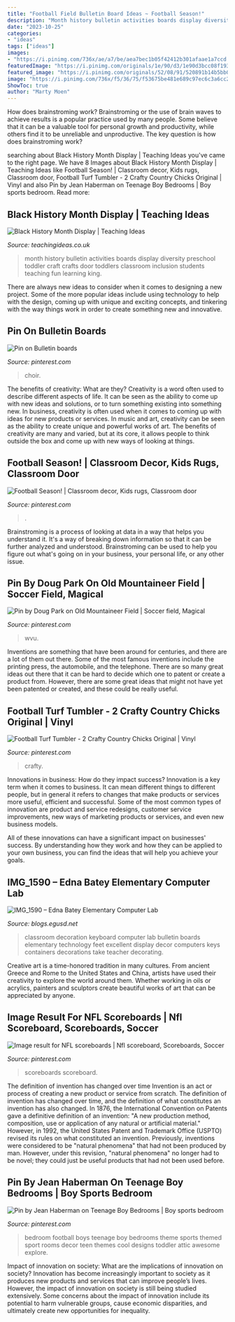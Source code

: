 ```yaml
---
title: "Football Field Bulletin Board Ideas ~ Football Season!"
description: "Month history bulletin activities boards display diversity preschool toddler craft crafts door toddlers classroom inclusion students teaching fun learning king"
date: "2023-10-25"
categories:
- "ideas"
tags: ["ideas"]
images:
- "https://i.pinimg.com/736x/ae/a7/be/aea7bec1b05f42412b301afaae1a7ccd.jpg"
featuredImage: "https://i.pinimg.com/originals/1e/90/d3/1e90d3bcc08f19358f54829055a0a436.jpg"
featured_image: "https://i.pinimg.com/originals/52/08/91/520891b14b5bb00151f9124be981c5ed.jpg"
image: "https://i.pinimg.com/736x/f5/36/75/f53675be481e689c97ec6c3a6cc2ae67.jpg"
ShowToc: true
author: "Marty Moen"
---
```



How does brainstroming work?
Brainstroming or the use of brain waves to achieve results is a popular practice used by many people. Some believe that it can be a valuable tool for personal growth and productivity, while others find it to be unreliable and unproductive. The key question is how does brainstroming work?

	

		
searching about Black History Month Display | Teaching Ideas you've came to the right page. We have 8 Images about Black History Month Display | Teaching Ideas like Football Season! | Classroom decor, Kids rugs, Classroom door, Football Turf Tumbler - 2 Crafty Country Chicks Original | Vinyl and also Pin by Jean Haberman on Teenage Boy Bedrooms | Boy sports bedroom. Read more:
		
    
## Black History Month Display | Teaching Ideas

<img loading=lazy src="https://www.teachingideas.co.uk/sites/default/files/styles/718w/public/hist_blackhistorymonth.jpg?itok=sLewcqo0" onerror="this.onerror=null;this.src='https://tse2.mm.bing.net/th?id=OIP.Q6QJRi27VrIyUvNSQgLggAHaMY&amp;pid=15.1';" alt="Black History Month Display | Teaching Ideas">

_Source: teachingideas.co.uk_

>month history bulletin activities boards display diversity preschool toddler craft crafts door toddlers classroom inclusion students teaching fun learning king. 

	

There are always new ideas to consider when it comes to designing a new project. Some of the more popular ideas include using technology to help with the design, coming up with unique and exciting concepts, and tinkering with the way things work in order to create something new and innovative.

    
## Pin On Bulletin Boards

<img loading=lazy src="https://i.pinimg.com/736x/f5/36/75/f53675be481e689c97ec6c3a6cc2ae67.jpg" onerror="this.onerror=null;this.src='https://tse4.mm.bing.net/th?id=OIP.LP1M-Xt1ffHZr5cB5XMDiwHaJ3&amp;pid=15.1';" alt="Pin on Bulletin boards">

_Source: pinterest.com_

>choir. 

	

The benefits of creativity: What are they?
Creativity is a word often used to describe different aspects of life. It can be seen as the ability to come up with new ideas and solutions, or to turn something existing into something new. In business, creativity is often used when it comes to coming up with ideas for new products or services. In music and art, creativity can be seen as the ability to create unique and powerful works of art. The benefits of creativity are many and varied, but at its core, it allows people to think outside the box and come up with new ways of looking at things.

    
## Football Season! | Classroom Decor, Kids Rugs, Classroom Door

<img loading=lazy src="https://i.pinimg.com/originals/a0/94/a5/a094a5ba3cd066a2772ffa9e343060b2.jpg" onerror="this.onerror=null;this.src='https://tse3.mm.bing.net/th?id=OIP.OFHmJxeKFCxWRn5sJHyEnwAAAA&amp;pid=15.1';" alt="Football Season! | Classroom decor, Kids rugs, Classroom door">

_Source: pinterest.com_

>. 

	

Brainstroming is a process of looking at data in a way that helps you understand it. It's a way of breaking down information so that it can be further analyzed and understood. Brainstroming can be used to help you figure out what's going on in your business, your personal life, or any other issue.

    
## Pin By Doug Park On Old Mountaineer Field | Soccer Field, Magical

<img loading=lazy src="https://i.pinimg.com/originals/1e/90/d3/1e90d3bcc08f19358f54829055a0a436.jpg" onerror="this.onerror=null;this.src='https://tse4.mm.bing.net/th?id=OIP.hSTz6bobbyIKKaQP-4HSpwHaEU&amp;pid=15.1';" alt="Pin by Doug Park on Old Mountaineer Field | Soccer field, Magical">

_Source: pinterest.com_

>wvu. 

	

Inventions are something that have been around for centuries, and there are a lot of them out there. Some of the most famous inventions include the printing press, the automobile, and the telephone. There are so many great ideas out there that it can be hard to decide which one to patent or create a product from. However, there are some great ideas that might not have yet been patented or created, and these could be really useful.

    
## Football Turf Tumbler - 2 Crafty Country Chicks Original | Vinyl

<img loading=lazy src="https://i.pinimg.com/736x/58/e2/71/58e271cb13c554ea16e7fa5cca97143d.jpg" onerror="this.onerror=null;this.src='https://tse3.mm.bing.net/th?id=OIP.oUdprXv14_ELwYlK78OqhQHaJ3&amp;pid=15.1';" alt="Football Turf Tumbler - 2 Crafty Country Chicks Original | Vinyl">

_Source: pinterest.com_

>crafty. 

	

Innovations in business: How do they impact success?
Innovation is a key term when it comes to business. It can mean different things to different people, but in general it refers to changes that make products or services more useful, efficient and successful.
Some of the most common types of innovation are product and service redesigns, customer service improvements, new ways of marketing products or services, and even new business models.

All of these innovations can have a significant impact on businesses' success. By understanding how they work and how they can be applied to your own business, you can find the ideas that will help you achieve your goals.

    
## IMG_1590 – Edna Batey Elementary Computer Lab

<img loading=lazy src="http://blogs.egusd.net/mgipson/files/2014/08/IMG_1590-16d8b16.jpg" onerror="this.onerror=null;this.src='https://tse1.mm.bing.net/th?id=OIP.7Hpze8ltY0MzLYE9CpDgSgHaFi&amp;pid=15.1';" alt="IMG_1590 – Edna Batey Elementary Computer Lab">

_Source: blogs.egusd.net_

>classroom decoration keyboard computer lab bulletin boards elementary technology feet excellent display decor computers keys containers decorations take teacher decorating. 

	

Creative art is a time-honored tradition in many cultures. From ancient Greece and Rome to the United States and China, artists have used their creativity to explore the world around them. Whether working in oils or acrylics, painters and sculptors create beautiful works of art that can be appreciated by anyone.

    
## Image Result For NFL Scoreboards | Nfl Scoreboard, Scoreboards, Soccer

<img loading=lazy src="https://i.pinimg.com/736x/ae/a7/be/aea7bec1b05f42412b301afaae1a7ccd.jpg" onerror="this.onerror=null;this.src='https://tse1.mm.bing.net/th?id=OIP.vGfZxoX-F_NzhxAJEtb_MgHaE0&amp;pid=15.1';" alt="Image result for NFL scoreboards | Nfl scoreboard, Scoreboards, Soccer">

_Source: pinterest.com_

>scoreboards scoreboard. 

	

The definition of invention has changed over time
Invention is an act or process of creating a new product or service from scratch. The definition of invention has changed over time, and the definition of what constitutes an invention has also changed.  In 1876, the International Convention on Patents gave a definitive definition of an invention: "A new production method, composition, use or application of any natural or artificial material." 
However, in 1992, the United States Patent and Trademark Office (USPTO) revised its rules on what constituted an invention. Previously, inventions were considered to be "natural phenomena" that had not been produced by man. However, under this revision, "natural phenomena" no longer had to be novel; they could just be useful products that had not been used before.

    
## Pin By Jean Haberman On Teenage Boy Bedrooms | Boy Sports Bedroom

<img loading=lazy src="https://i.pinimg.com/originals/52/08/91/520891b14b5bb00151f9124be981c5ed.jpg" onerror="this.onerror=null;this.src='https://tse3.mm.bing.net/th?id=OIP.Yh62eekOhH1K6aBxHXRaOwHaFj&amp;pid=15.1';" alt="Pin by Jean Haberman on Teenage Boy Bedrooms | Boy sports bedroom">

_Source: pinterest.com_

>bedroom football boys teenage boy bedrooms theme sports themed sport rooms decor teen themes cool designs toddler attic awesome explore. 

	

Impact of innovation on society: What are the implications of innovation on society?
Innovation has become increasingly important to society as it produces new products and services that can improve people’s lives. However, the impact of innovation on society is still being studied extensively. Some concerns about the impact of innovation include its potential to harm vulnerable groups, cause economic disparities, and ultimately create new opportunities for inequality.

